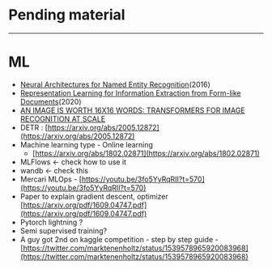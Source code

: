 # Pending material

---

# ML

- [Neural Architectures for Named Entity Recognition](https://arxiv.org/abs/1603.01360)(2016)
- [Representation Learning for Information Extraction from Form-like Documents](https://storage.googleapis.com/pub-tools-public-publication-data/pdf/59f3bb33216eae711b36f3d8b3ee3cc67058803f.pdf)(2020)
- [AN IMAGE IS WORTH 16X16 WORDS: TRANSFORMERS FOR IMAGE RECOGNITION AT SCALE](https://arxiv.org/pdf/2010.11929.pdf)
- DETR : [https://arxiv.org/abs/2005.12872](https://arxiv.org/abs/2005.12872)
- Machine learning type - Online learning
    - [https://arxiv.org/abs/1802.02871](https://arxiv.org/abs/1802.02871)
- MLFlows ← check how to use it
- wandb ← check this
- Mercari MLOps - [https://youtu.be/3fo5YyRqRII?t=570](https://youtu.be/3fo5YyRqRII?t=570)
- Paper to explain gradient descent, optimizer [https://arxiv.org/pdf/1609.04747.pdf](https://arxiv.org/pdf/1609.04747.pdf)
- Pytorch lightning ?
- Semi supervised training?
- A guy got 2nd on kaggle competition - step by step guide - [https://twitter.com/marktenenholtz/status/1539578965920083968](https://twitter.com/marktenenholtz/status/1539578965920083968)